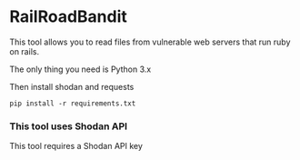 # RailRoadBandit

This tool allows you to read files from vulnerable web servers that run ruby on rails. 

The only thing you need is Python 3.x

Then install shodan and requests

```pip install -r requirements.txt```

### This tool uses Shodan API 

This tool requires a Shodan API key

